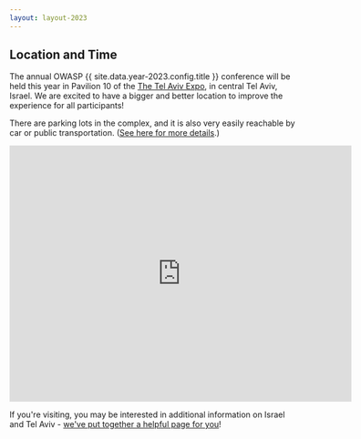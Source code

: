 ```yaml
---
layout: layout-2023
---
```


## Location and Time

The annual OWASP {{ site.data.year-2023.config.title }} conference will be held this year in Pavilion 10 of the [The Tel Aviv Expo](https://expotelaviv.co.il/en/), in central Tel Aviv, Israel. We are excited to have a bigger and better location to improve the experience for all participants!

<!--The [Training Day](Training) will take place on {{ site.data.year-2023.config.trainingday }}. Registration will start at 9AM, and classes will continue until 17:30.   
The [Conference](Agenda) will take place on {{ site.data.year-2023.config.confday }}. Doors will open at 9AM, sessions will be going until 18:00.  -->

There are parking lots in the complex, and it is also very easily reachable by car or public transportation. ([See here for more details](https://expotelaviv.co.il/en/visitors/#instructions__tabs).)

<iframe src="https://www.google.com/maps/embed?pb=!1m18!1m12!1m3!1d3379.677189966653!2d34.80532391550592!3d32.10500912525109!2m3!1f0!2f0!3f0!3m2!1i1024!2i768!4f13.1!3m3!1m2!1s0x151d497d2befdfbd%3A0x230ef6bed2c4ebbc!2sPavilion%2010%2C%20Tel%20Aviv-Yafo!5e0!3m2!1sen!2sil!4v1678700704746!5m2!1sen!2sil" width="600" height="450" style="border:0;" allowfullscreen="" loading="lazy" referrerpolicy="no-referrer-when-downgrade"></iframe>

If you're visiting, you may be interested in additional information on Israel and Tel Aviv - [we've put together a helpful page for you](TelAviv)!
